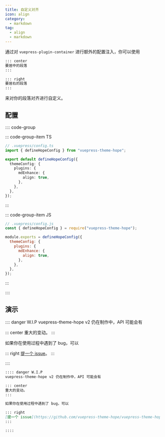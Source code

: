 ```yaml
---
title: 自定义对齐
icon: align
category:
  - markdown
tag:
  - align
  - markdown
---
```


通过对 `vuepress-plugin-container` 进行额外的配置注入，你可以使用

```md
::: center
要居中的段落
:::

::: right
要居右的段落
:::
```

来对你的段落对齐进行自定义。

<!-- more -->

## 配置

:::: code-group

::: code-group-item TS

```ts {7-9}
// .vuepress/config.ts
import { defineHopeConfig } from "vuepress-theme-hope";

export default defineHopeConfig({
  themeConfig: {
    plugins: {
      mdEnhance: {
        align: true,
      },
    },
  },
});
```

:::

::: code-group-item JS

```js {7-9}
// .vuepress/config.js
const { defineHopeConfig } = require("vuepress-theme-hope");

module.exports = defineHopeConfig({
  themeConfig: {
    plugins: {
      mdEnhance: {
        align: true,
      },
    },
  },
});
```

:::

::::

## 演示

:::: danger W.I.P
vuepress-theme-hope v2 仍在制作中，API 可能会有

::: center
重大的变动。
:::

如果你在使用过程中遇到了 bug，可以

::: right
[提一个 issue](https://github.com/vuepress-theme-hope/vuepress-theme-hope/issues)。
:::

::::

```md
:::: danger W.I.P
vuepress-theme-hope v2 仍在制作中，API 可能会有

::: center
重大的变动。
:::

如果你在使用过程中遇到了 bug，可以

::: right
[提一个 issue](https://github.com/vuepress-theme-hope/vuepress-theme-hope/issues)。
:::

::::
```
